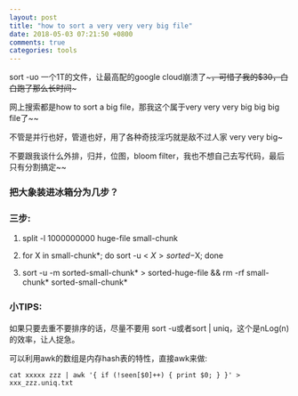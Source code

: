 ```yaml
---
layout: post
title: "how to sort a very very very big file"
date: 2018-05-03 07:21:50 +0800
comments: true
categories: tools
---
```


sort -uo 一个1T的文件，让最高配的google cloud崩溃了~~~，可惜了我的$30，白白跑了那么长时间~~~

网上搜索都是how to sort a big file，那我这个属于very very very big big big file了~~

不管是并行也好，管道也好，用了各种奇技淫巧就是敌不过人家 very very big~

不要跟我谈什么外排，归并，位图，bloom filter，我也不想自己去写代码，最后只有分割搞定~~

### 把大象装进冰箱分为几步？

### 三步:

1. split -l 1000000000 huge-file small-chunk

2. for X in small-chunk*; do sort -u < $X > sorted-$X; done

3. sort -u -m sorted-small-chunk* > sorted-huge-file && rm -rf small-chunk* sorted-small-chunk*

### 小TIPS:

如果只要去重不要排序的话，尽量不要用 sort -u或者sort | uniq，这个是nLog(n)的效率，让人捉急。

可以利用awk的数组是内存hash表的特性，直接awk来做:

```
cat xxxxx zzz | awk '{ if (!seen[$0]++) { print $0; } }' > xxx_zzz.uniq.txt
```

